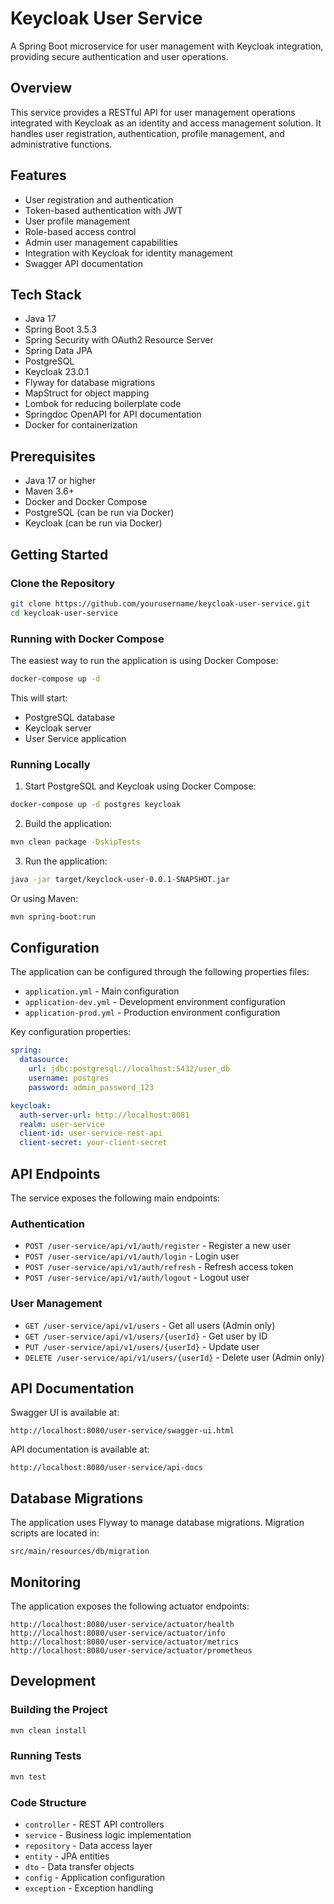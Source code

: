 # Keycloak User Service

A Spring Boot microservice for user management with Keycloak integration, providing secure authentication and user operations.

## Overview

This service provides a RESTful API for user management operations integrated with Keycloak as an identity and access management solution. It handles user registration, authentication, profile management, and administrative functions.

## Features

- User registration and authentication
- Token-based authentication with JWT
- User profile management
- Role-based access control
- Admin user management capabilities
- Integration with Keycloak for identity management
- Swagger API documentation

## Tech Stack

- Java 17
- Spring Boot 3.5.3
- Spring Security with OAuth2 Resource Server
- Spring Data JPA
- PostgreSQL
- Keycloak 23.0.1
- Flyway for database migrations
- MapStruct for object mapping
- Lombok for reducing boilerplate code
- Springdoc OpenAPI for API documentation
- Docker for containerization

## Prerequisites

- Java 17 or higher
- Maven 3.6+
- Docker and Docker Compose
- PostgreSQL (can be run via Docker)
- Keycloak (can be run via Docker)

## Getting Started

### Clone the Repository

```bash
git clone https://github.com/yourusername/keycloak-user-service.git
cd keycloak-user-service
```

### Running with Docker Compose

The easiest way to run the application is using Docker Compose:

```bash
docker-compose up -d
```

This will start:
- PostgreSQL database
- Keycloak server
- User Service application

### Running Locally

1. Start PostgreSQL and Keycloak using Docker Compose:

```bash
docker-compose up -d postgres keycloak
```

2. Build the application:

```bash
mvn clean package -DskipTests
```

3. Run the application:

```bash
java -jar target/keyclock-user-0.0.1-SNAPSHOT.jar
```

Or using Maven:

```bash
mvn spring-boot:run
```

## Configuration

The application can be configured through the following properties files:
- `application.yml` - Main configuration
- `application-dev.yml` - Development environment configuration
- `application-prod.yml` - Production environment configuration

Key configuration properties:

```yaml
spring:
  datasource:
    url: jdbc:postgresql://localhost:5432/user_db
    username: postgres
    password: admin_password_123

keycloak:
  auth-server-url: http://localhost:8081
  realm: user-service
  client-id: user-service-rest-api
  client-secret: your-client-secret
```

## API Endpoints

The service exposes the following main endpoints:

### Authentication

- `POST /user-service/api/v1/auth/register` - Register a new user
- `POST /user-service/api/v1/auth/login` - Login user
- `POST /user-service/api/v1/auth/refresh` - Refresh access token
- `POST /user-service/api/v1/auth/logout` - Logout user

### User Management

- `GET /user-service/api/v1/users` - Get all users (Admin only)
- `GET /user-service/api/v1/users/{userId}` - Get user by ID
- `PUT /user-service/api/v1/users/{userId}` - Update user
- `DELETE /user-service/api/v1/users/{userId}` - Delete user (Admin only)

## API Documentation

Swagger UI is available at:
```
http://localhost:8080/user-service/swagger-ui.html
```

API documentation is available at:
```
http://localhost:8080/user-service/api-docs
```

## Database Migrations

The application uses Flyway to manage database migrations. Migration scripts are located in:
```
src/main/resources/db/migration
```

## Monitoring

The application exposes the following actuator endpoints:
```
http://localhost:8080/user-service/actuator/health
http://localhost:8080/user-service/actuator/info
http://localhost:8080/user-service/actuator/metrics
http://localhost:8080/user-service/actuator/prometheus
```

## Development

### Building the Project

```bash
mvn clean install
```

### Running Tests

```bash
mvn test
```

### Code Structure

- `controller` - REST API controllers
- `service` - Business logic implementation
- `repository` - Data access layer
- `entity` - JPA entities
- `dto` - Data transfer objects
- `config` - Application configuration
- `exception` - Exception handling

